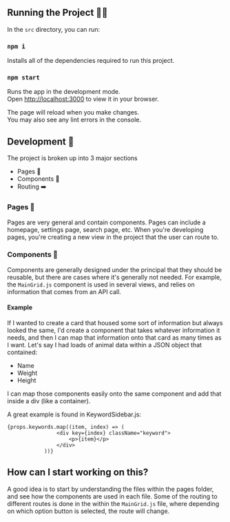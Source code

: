 ## Running the Project :running_woman:

In the `src` directory, you can run:

### `npm i` 

Installs all of the dependencies required to run this project.

### `npm start`

Runs the app in the development mode.\
Open [http://localhost:3000](http://localhost:3000) to view it in your browser.

The page will reload when you make changes.\
You may also see any lint errors in the console.


## Development :hammer:

The project is broken up into 3 major sections
- Pages :bookmark_tabs:
- Components :bricks:
- Routing :arrow_right:

### Pages :bookmark_tabs:
Pages are very general and contain components. Pages can include a homepage, settings page, search page, etc. When you're developing pages, you're creating a new view in the project that the user can route to.

### Components :bricks:
Components are generally designed under the principal that they should be reusable, but there are cases where it's generally not needed. For example, the `MainGrid.js` component is used in several views, and relies on information that comes from an API call.

#### Example
If I wanted to create a card that housed some sort of information but always looked the same, I'd create a component that takes whatever information it needs, and then I can map that information onto that card as many times as I want. Let's say I had loads of animal data within a JSON object that contained:
- Name
- Weight
- Height

I can map those components easily onto the same component and add that inside a div (like a container).

A great example is found in KeywordSidebar.js:
```
{props.keywords.map((item, index) => (
                <div key={index} className="keyword">
                    <p>{item}</p>
                </div>
            ))}
```

## How can I start working on this?

A good idea is to start by understanding the files within the pages folder, and see how the components are used in each file. Some of the routing to different routes is done in the within the `MainGrid.js` file, where depending on which option button is selected, the route will change.
